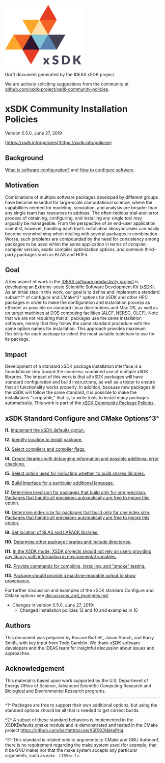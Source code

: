 ![](/res/xsdk-logo.png)

Draft document generated by the IDEAS xSDK project.

We are actively soliciting suggestions from the community at [github.com/xsdk-project/xsdk-community-policies](https://github.com/xsdk-project/xsdk-community-policies).

# xSDK Community Installation Policies

Version 0.5.0, June 27, 2019

[https://xsdk.info/policies](https://xsdk.info/policies)

## Background

[What is software configuration?][1] and [How to configure software][2].

## Motivation

Combinations of multiple software packages developed by different groups have become essential for large-scale computational
science, where the capabilities needed for modeling, simulation, and analysis are broader than any single team has resources
to address. The often-tedious trial-and-error process of obtaining, configuring, and installing any single tool may arguably
be manageable.  From the perspective of an end-user application scientist, however, handling each tool’s installation 
idiosyncrasies can easily become overwhelming when dealing with several packages in combination. Worse, such problems are 
compounded by the need for consistency among packages to be used within the same application in terms of compiler, compiler 
version, exotic compiler optimization options, and common third-party packages such as BLAS and HDF5.

## Goal

A key aspect of work in the [IDEAS software productivity project][3] is developing an 
Extreme-scale Scientific Software Development Kit ([xSDK](http://xsdk.info)). As an initial step in this work, our goal is 
to define and implement a standard subset^1^ of configure and CMake^2^ options for xSDK and 
other HPC packages in order to make the configuration  and installation process as efficient as possible on standard Linux
distributions and Mac OS, as well as on target machines at DOE computing facilities (ALCF, NERSC, OLCF). Note that we are
not requiring that all packages use the same installation software, merely that they follow the same standard procedure
with the same option names for installation. This approach provides maximum flexibility for each package to select the
most suitable toolchain to use for its package.

## Impact

Development of a standard xSDK package installation interface is a foundational step toward the seamless combined use of 
multiple xSDK libraries. The impact of this work is that all xSDK packages will have standard configuration and build 
instructions, as well as a tester to ensure that all functionality works properly. In addition, because new packages in the 
xSDK will follow the same standard, it is possible to make the installations "scriptable," that is, to write tools to install 
many packages automatically.  This work is part of the [xSDK Community Package Policies][4].

## xSDK Standard Configure and CMake Options^3^ 

**I1.** [Implement the xSDK defaults option.](/installation_policies/I1.md)

**I2.** [Identify location to install package.](/installation_policies/I2.md)

**I3.** [Select compilers and compiler flags.](/installation_policies/I3.md)

**I4.** [Create libraries with debugging information and possible additional error checking.](/installation_policies/I4.md)

**I5.** [Select option used for indicating whether to build shared libraries.](/installation_policies/I5.md)

**I6.** [Build interface for a particular additional language.](/installation_policies/I6.md)

**I7.** [Determine precision for packages that build only for one precision. Packages that handle all precisions automatically are free to ignore this option.](/installation_policies/I7.md)

**I8.** [Determine index size for packages that build only for one index size. Packages that handle all precisions automatically are free to ignore this option.](/installation_policies/I8.md)

**I9.** [Set location of BLAS and LAPACK libraries.](/installation_policies/I9.md)

**I10.** [Determine other package libraries and include directories.](/installation_policies/I10.md)

**I11.** [In the XSDK mode, XSDK projects should not rely on users providing any library path information in environmental variables.](/installation_policies/I11.md)

**I12.** [Provide commands for compiling, installing, and "smoke" testing.](/installation_policies/I12.md)

**I13.** [Package should provide a machine-readable output to show provenance.](/installation_policies/I13.md)


For further discussion and examples of the xSDK standard Configure and CMake options see [discussions_and_examples.md](/installation_policies/discussion_and_examples.md).

+ Changes in version 0.5.0, June 27, 2019:
  + Changed installation policies 13 and 10 and examples in 10

## Authors

This document was prepared by Roscoe Bartlett, Jason Sarich, and Barry Smith, with key input from Todd Gamblin.  We thank 
xSDK software developers and the IDEAS team for insightful discussion about issues and approaches.

## Acknowledgement

This material is based upon work supported by the U.S. Department of Energy Office of Science, Advanced Scientific Computing 
Research and Biological and Environmental Research programs.

-----



[//]: # "Main body footnotes"

^1^ Packages are free to support their own additional options, but using the standard options should be all that
is needed to get correct builds.

^2^ A subset of these standard behaviors is implemented in the XSDKDefaults.cmake module and is demonstrated and tested in the CMake project https://github.com/bartlettroscoe/XSDKCMakeProj.

^3^ This standard is related only to arguments to CMake and GNU Autoconf; there is no requirement regarding the make 
system used (for example, that it be GNU make) nor that the make system accepts any particular arguments, such as `make 
LIBS+=-lz`.




[//]: # "Links go here"


[1]: https://ideas-productivity.org/wordpress/wp-content/uploads/2016/04/IDEAS-ConfigurationWhatIsSoftwareConfiguration-V0.2.pdf
[2]: https://ideas-productivity.org/wordpress/wp-content/uploads/2016/12/IDEAS-ConfigurationHowToConfigureSoftware-V0.2.pdf
[3]: http://www.ideas-productivity.org
[4]: http://dx.doi.org/10.6084/m9.figshare.4495136
